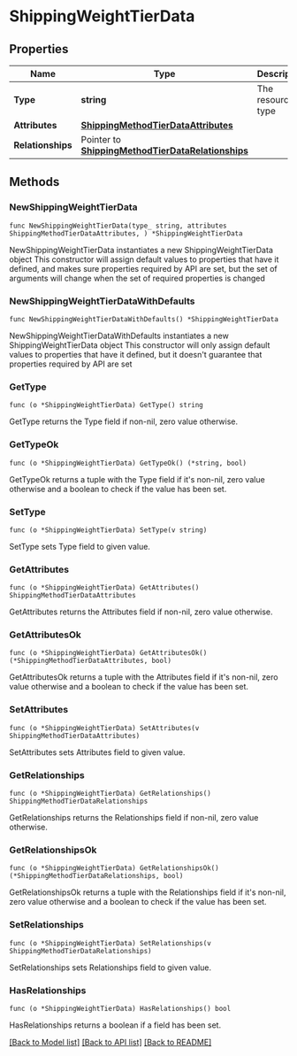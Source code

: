 # ShippingWeightTierData

## Properties

Name | Type | Description | Notes
------------ | ------------- | ------------- | -------------
**Type** | **string** | The resource&#39;s type | [default to "shipping_weight_tiers"]
**Attributes** | [**ShippingMethodTierDataAttributes**](ShippingMethodTierDataAttributes.md) |  | 
**Relationships** | Pointer to [**ShippingMethodTierDataRelationships**](ShippingMethodTierDataRelationships.md) |  | [optional] 

## Methods

### NewShippingWeightTierData

`func NewShippingWeightTierData(type_ string, attributes ShippingMethodTierDataAttributes, ) *ShippingWeightTierData`

NewShippingWeightTierData instantiates a new ShippingWeightTierData object
This constructor will assign default values to properties that have it defined,
and makes sure properties required by API are set, but the set of arguments
will change when the set of required properties is changed

### NewShippingWeightTierDataWithDefaults

`func NewShippingWeightTierDataWithDefaults() *ShippingWeightTierData`

NewShippingWeightTierDataWithDefaults instantiates a new ShippingWeightTierData object
This constructor will only assign default values to properties that have it defined,
but it doesn't guarantee that properties required by API are set

### GetType

`func (o *ShippingWeightTierData) GetType() string`

GetType returns the Type field if non-nil, zero value otherwise.

### GetTypeOk

`func (o *ShippingWeightTierData) GetTypeOk() (*string, bool)`

GetTypeOk returns a tuple with the Type field if it's non-nil, zero value otherwise
and a boolean to check if the value has been set.

### SetType

`func (o *ShippingWeightTierData) SetType(v string)`

SetType sets Type field to given value.


### GetAttributes

`func (o *ShippingWeightTierData) GetAttributes() ShippingMethodTierDataAttributes`

GetAttributes returns the Attributes field if non-nil, zero value otherwise.

### GetAttributesOk

`func (o *ShippingWeightTierData) GetAttributesOk() (*ShippingMethodTierDataAttributes, bool)`

GetAttributesOk returns a tuple with the Attributes field if it's non-nil, zero value otherwise
and a boolean to check if the value has been set.

### SetAttributes

`func (o *ShippingWeightTierData) SetAttributes(v ShippingMethodTierDataAttributes)`

SetAttributes sets Attributes field to given value.


### GetRelationships

`func (o *ShippingWeightTierData) GetRelationships() ShippingMethodTierDataRelationships`

GetRelationships returns the Relationships field if non-nil, zero value otherwise.

### GetRelationshipsOk

`func (o *ShippingWeightTierData) GetRelationshipsOk() (*ShippingMethodTierDataRelationships, bool)`

GetRelationshipsOk returns a tuple with the Relationships field if it's non-nil, zero value otherwise
and a boolean to check if the value has been set.

### SetRelationships

`func (o *ShippingWeightTierData) SetRelationships(v ShippingMethodTierDataRelationships)`

SetRelationships sets Relationships field to given value.

### HasRelationships

`func (o *ShippingWeightTierData) HasRelationships() bool`

HasRelationships returns a boolean if a field has been set.


[[Back to Model list]](../README.md#documentation-for-models) [[Back to API list]](../README.md#documentation-for-api-endpoints) [[Back to README]](../README.md)


